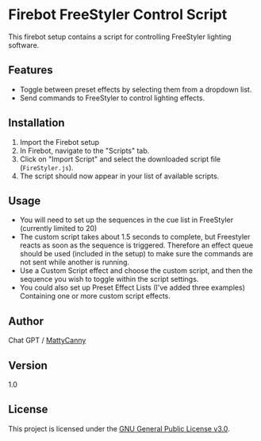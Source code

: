 # Firebot FreeStyler Control Script

This firebot setup contains a script for controlling FreeStyler lighting software. 

## Features

- Toggle between preset effects by selecting them from a dropdown list.
- Send commands to FreeStyler to control lighting effects.

## Installation

1. Import the Firebot setup
2. In Firebot, navigate to the "Scripts" tab.
3. Click on "Import Script" and select the downloaded script file (`FireStyler.js`).
4. The script should now appear in your list of available scripts.

## Usage

- You will need to set up the sequences in the cue list in FreeStyler (currently limited to 20)
- The custom script takes about 1.5 seconds to complete, but Freestyler reacts as soon as the sequence is triggered. Therefore an effect queue should be used (included in the setup) to make sure the commands are not sent while another is running.
- Use a Custom Script effect and choose the custom script, and then the sequence you wish to toggle within the script settings.
- You could also set up Preset Effect Lists (I've added three examples) Containing one or more custom script effects.


## Author

Chat GPT / [MattyCanny](https://github.com/MattyCanny)

## Version

1.0

## License

This project is licensed under the [GNU General Public License v3.0](LICENSE).
